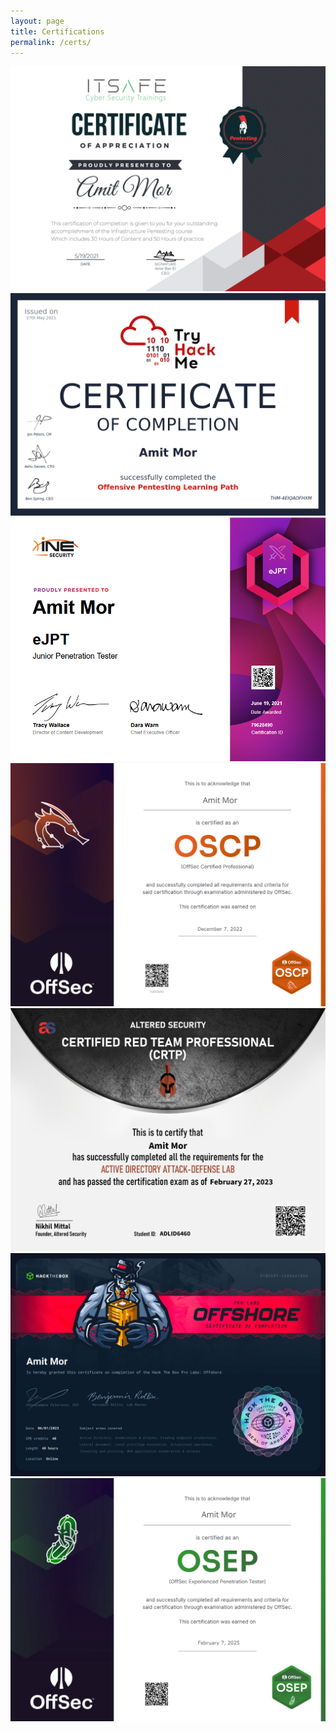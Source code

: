 ```yaml
---
layout: page
title: Certifications
permalink: /certs/
---
```


<div class="cert-cards-container">

  <a href="#" class="cert-card-link">
    <div class="cert-card">
      <div class="cert-card-image">
        <img src="/assets/img/certs/ITSAFE.png" alt="Cert 1">
      </div>
    </div>
  </a>
  
  <a href="#" class="cert-card-link">
    <div class="cert-card">
      <div class="cert-card-image">
        <img src="/assets/img/certs/THM.png" alt="Cert 1">
      </div>
    </div>
  </a>

  <a href="#" class="cert-card-link">
    <div class="cert-card">
      <div class="cert-card-image">
        <img src="/assets/img/certs/EJPT.png" alt="Cert 2">
      </div>
    </div>
  </a>


  <!-- Repeat for other certifications -->
  <a href="#" class="cert-card-link">
    <div class="cert-card">
      <div class="cert-card-image">
        <img src="/assets/img/certs/OSCP.png" alt="Cert 2">
      </div>
    </div>
  </a>
  
  <a href="#" class="cert-card-link">
    <div class="cert-card">
      <div class="cert-card-image">
        <img src="/assets/img/certs/CRTP.png" alt="Cert 3">
      </div>
    </div>
  </a>

  <a href="#" class="cert-card-link">
    <div class="cert-card">
      <div class="cert-card-image">
        <img src="/assets/img/certs/HTB-Offshore.png" alt="Cert 2">
      </div>
    </div>
  </a>

  <a href="#" class="cert-card-link">
  <div class="cert-card">
    <div class="cert-card-image">
      <img src="/assets/img/certs/OSEP.png" alt="Cert 3">
    </div>
  </div>
  </a>
  
</div>

